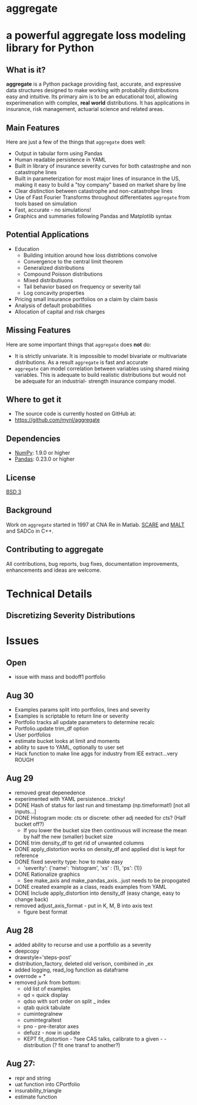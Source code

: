 # aggregate


a powerful aggregate loss modeling library for Python
=====================================================

What is it?
-----------

**aggregate** is a Python package providing fast, accurate, and expressive data
structures designed to make working with probability distributions 
easy and intuitive. Its primary aim is to be an educational tool, allowing 
experimenation with complex, **real world** distributions. It has applications in 
insurance, risk management, actuarial science and related areas. 

Main Features
-------------

Here are just a few of the things that ``aggregate`` does well:

  - Output in tabular form using Pandas
  - Human readable persistence in YAML
  - Built in library of insurance severity curves for both catastrophe and non
    catastrophe lines
  - Built in parameterization for most major lines of insurance in the US, making it
    easy to build a "toy company" based on market share by line 
  - Clear distinction between catastrophe and non-catastrohpe lines
  - Use of Fast Fourier Transforms throughout differentiates ``aggregate`` from 
    tools based on simulation
  - Fast, accurate - no simulations!
  - Graphics and summaries following Pandas and Matplotlib syntax


Potential Applications
---------------------- 

  - Education
       * Building intuition around how loss distribtions convolve 
       * Convergence to the central limit theorem
       * Generalized distributions
       * Compound Poisson distributions
       * Mixed distributiuons 
       * Tail behavior based on frequency or severity tail 
       * Log concavity properties 
  - Pricing small insurance portfolios on a claim by claim basis 
  - Analysis of default probabilities
  - Allocation of capital and risk charges

Missing Features
----------------

Here are some important things that ``aggregate`` does **not** do:

  - It is strictly univariate. It is impossible to model bivariate or multivariate distributions.
    As a result ``aggregate`` is fast and accurate
  - ``aggregate`` can model correlation between variables using shared mixing variables. This 
    is adequate to build realistic distributions but would not be adequate for an industrial-
    strength insurance company model.

Where to get it
---------------

* The source code is currently hosted on GitHub at:
* https://github.com/mynl/aggregate


Dependencies
------------

- [NumPy](https://www.numpy.org): 1.9.0 or higher
- [Pandas](https://github.com/pandas-dev/pandas): 0.23.0 or higher

License
-------

[BSD 3](LICENSE)


Background
----------

Work on ``aggregate`` started in 1997 at CNA Re in Matlab. 
[SCARE](http://www.mynl.com/wp/default.html) and [MALT](http://www.mynl.com/MALT/home.html) 
and SADCo in C++.

Contributing to aggregate
-------------------------

All contributions, bug reports, bug fixes, documentation improvements, 
enhancements and ideas are welcome.

Technical Details
=================

Discretizing Severity Distributions
-----------------------------------



Issues
======

Open 
----
- issue with mass and bodoff1 portfolio

Aug 30
------

* Examples params split into portfolios, lines and severity
* Examples is scriptable to return line or severity
* Portfolio tracks all update parameters to determine recalc
* Portfolio.update trim_df option
* User portfolios
* estimate bucket looks at limit and moments
* ability to save to YAML, optionally to user set
* Hack function to make line aggs for industry from IEE extract...very ROUGH

Aug 29
------

* removed great depenedence
* experimented with YAML persistence...tricky!
* DONE Hash of status for last run and timestamp (np.timeformat!) [not all inputs...]
* DONE Histogram mode: cts or discrete: other adj needed for cts? (Half bucket off?)
    - If you lower the bucket size then continuous will increase the mean by half the new (smaller) bucket size
* DONE trim density_df to get rid of unwanted columns
* DONE apply_distortion works on density_df and applied dist is kept for reference
* DONE fixed severity type: how to make easy
    - 'severity': {'name': 'histogram', 'xs' : (1), 'ps': (1)}
* DONE Rationalize graphics
    - See make_axis and make_pandas_axis...just needs to be propogated
* DONE created example as a class, reads examples from YAML
* DONE Include apply_distortion into density_df (easy change, easy to change back)
* removed adjust_axis_format - put in K, M, B into axis text
    - figure best format


Aug 28
-------

* added ability to recurse and use a portfolio as a severity
* deepcopy
* drawstyle='steps-post'
* distribution_factory, deleted old verison, combined in _ex
* added logging, read_log function as dataframe
* overrode + *
* removed junk from bottom:
   - old list of examples
   - qd = quick display
   - qdso with sort order on split _ index
   - qtab quick tabulate
   - cumintegralnew
   - cumintegraltest
   - pno - pre-iterator axes
   - defuzz - now in update
   - KEPT fit_distortion - ?see CAS talks, calibrate to a given - - distribution (? fit one transf to another?)
   
Aug 27: 
------

* repr and string
* uat function into CPortfolio
* insurability_triangle
* estimate function
